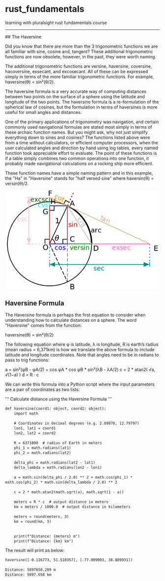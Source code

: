 # rust_fundamentals
learning with pluralsight rust fundamentals course 
<hr />
## The Haversine

Did you know that there are more than the 3 trigonometric functions we are all familiar with sine, cosine and, tangent? These additional trigonometric functions are now obsolete, however, in the past, they were worth naming. 

The additional trigonometric functions are versine, haversine, coversine, hacoversine, exsecant, and excosecant. All of these can be expressed simply in terms of the more familiar trigonometric functions. For example, haversine(θ) = sin²(θ/2).

The haversine formula is a very accurate way of computing distances between two points on the surface of a sphere using the latitude and longitude of the two points. The haversine formula is a re-formulation of the spherical law of cosines, but the formulation in terms of haversines is more useful for small angles and distances.

One of the primary applications of trigonometry was navigation, and certain commonly used navigational formulas are stated most simply in terms of these archaic function names. But you might ask, why not just simplify everything down to sines and cosines? The functions listed above were from a time without calculators, or efficient computer processors, when the user calculated angles and direction by hand using log tables, every named function took appreciable effort to evaluate. The point of these functions is if a table simply combines two common operations into one function, it probably made navigational calculations on a rocking ship more efficient.

These function names have a simple naming pattern and in this example, the "Ha" in "Haversine" stands for "half versed sine" where haversin(θ) = versin(θ)/2.

![Circle Triangle - Haversine](./duck_airlines/assets/circle_triangle_haversine.png "Circle Triangle Haversine")

## Haversine Formula

The Haversine formula is perhaps the first equation to consider when understanding how to calculate distances on a sphere. The word "Haversine" comes from the function:

haversine(θ) = sin²(θ/2)

The following equation where φ is latitude, λ is longitude, R is earth’s radius (mean radius = 6,371km) is how we translate the above formula to include latitude and longitude coordinates. Note that angles need to be in radians to pass to trig functions:

a = sin²(φB - φA/2) + cos φA * cos φB * sin²(λB - λA/2)
c = 2 * atan2( √a, √(1−a) )
d = R ⋅ c

We can write this formula into a Python script where the input parameters are a pair of coordinates as two lists:

'''
Calculate distance using the Haversine Formula
'''

```
def haversine(coord1: object, coord2: object):
    import math

    # Coordinates in decimal degrees (e.g. 2.89078, 12.79797)
    lon1, lat1 = coord1
    lon2, lat2 = coord2

    R = 6371000  # radius of Earth in meters
    phi_1 = math.radians(lat1)
    phi_2 = math.radians(lat2)

    delta_phi = math.radians(lat2 - lat1)
    delta_lambda = math.radians(lon2 - lon1)

    a = math.sin(delta_phi / 2.0) ** 2 + math.cos(phi_1) * math.cos(phi_2) * math.sin(delta_lambda / 2.0) ** 2
    
    c = 2 * math.atan2(math.sqrt(a), math.sqrt(1 - a))

    meters = R * c  # output distance in meters
    km = meters / 1000.0  # output distance in kilometers

    meters = round(meters, 3)
    km = round(km, 3)


    print(f"Distance: {meters} m")
    print(f"Distance: {km} km")
```

The result will print as below:

```
haversine([-0.116773, 51.510357], [-77.009003, 38.889931])

Distance: 5897658.289 m
Distance: 5897.658 km
```
